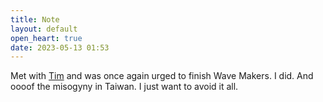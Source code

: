 ```yaml
---
title: Note
layout: default
open_heart: true
date: 2023-05-13 01:53
---
```


Met with [Tim](https://mastodon.social/timdream) and was once again urged to finish Wave Makers. I did. And oooof the misogyny in Taiwan. I just want to avoid it all.
